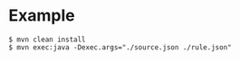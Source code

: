 Example
================

```
$ mvn clean install
$ mvn exec:java -Dexec.args="./source.json ./rule.json"
```
